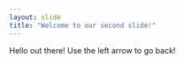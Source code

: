 ```yaml
---
layout: slide
title: "Welcome to our second slide!"
---
```

Hello out there!
Use the left arrow to go back!
